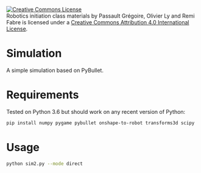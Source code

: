 <a rel="license" href="http://creativecommons.org/licenses/by/4.0/"><img alt="Creative Commons License" style="border-width:0" src="https://i.creativecommons.org/l/by/4.0/88x31.png" /></a><br /><span xmlns:dct="http://purl.org/dc/terms/" property="dct:title">Robotics initiation class materials</span> by <span xmlns:cc="http://creativecommons.org/ns#" property="cc:attributionName">Passault Grégoire, Olivier Ly and Remi Fabre</span> is licensed under a <a rel="license" href="http://creativecommons.org/licenses/by/4.0/">Creative Commons Attribution 4.0 International License</a>.

# Simulation
A simple simulation based on PyBullet.

# Requirements
Tested on Python 3.6 but should work on any recent version of Python:
```bash
pip install numpy pygame pybullet onshape-to-robot transforms3d scipy
```

# Usage
```bash
python sim2.py --mode direct
```
